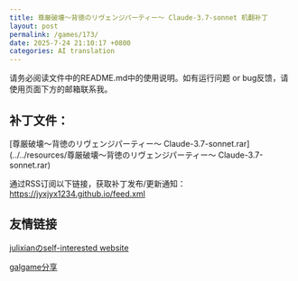 ```yaml
---
title: 尊厳破壊～背徳のリヴェンジパーティー～ Claude-3.7-sonnet 机翻补丁
layout: post
permalink: /games/173/
date: 2025-7-24 21:10:17 +0800
categories: AI translation
---
```



请务必阅读文件中的README.md中的使用说明。如有运行问题 or bug反馈，请使用页面下方的邮箱联系我。



## 补丁文件：

[尊厳破壊～背徳のリヴェンジパーティー～ Claude-3.7-sonnet.rar](../../resources/尊厳破壊～背徳のリヴェンジパーティー～ Claude-3.7-sonnet.rar)

 

通过RSS订阅以下链接，获取补丁发布/更新通知：https://jyxjyx1234.github.io/feed.xml

## 友情链接

[julixianのself-interested website](https://julixian-siw.worldsystem.top/) 

[galgame分享](https://t.me/galgpt)